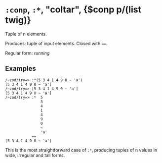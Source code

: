# `:conp`, `:*`, "coltar", {$conp p/(list twig)}

Tuple of n elements.

Produces: tuple of input elements. Closed with `==`.

Regular form: *running*

Examples
--------

    /~zod/try=> :*(5 3 4 1 4 9 0 ~ 'a')
    [5 3 4 1 4 9 0 ~ 'a']
    /~zod/try=> [5 3 4 1 4 9 0 ~ 'a']
    [5 3 4 1 4 9 0 ~ 'a']
    /~zod/try=> :*  5
                    3
                    4 
                    1
                    4
                    9
                    0
                    ~
                    'a'
                ==
    [5 3 4 1 4 9 0 ~ 'a']

This is the most straightforward case of `:*`, producing tuples of n
values in wide, irregular and tall forms.
